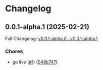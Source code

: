 # Changelog

## 0.0.1-alpha.1 (2025-02-21)

Full Changelog: [v0.0.1-alpha.0...v0.0.1-alpha.1](https://github.com/openintegrations/ts-sdk/compare/v0.0.1-alpha.0...v0.0.1-alpha.1)

### Chores

* go live ([#1](https://github.com/openintegrations/ts-sdk/issues/1)) ([049b747](https://github.com/openintegrations/ts-sdk/commit/049b747b3adb0bf63590d70454aa193722f2ad06))
